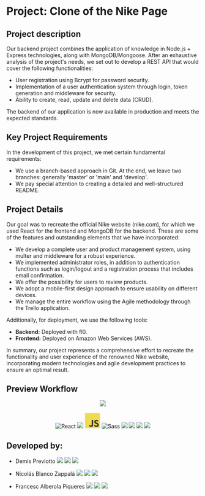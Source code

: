 # Project: Clone of the Nike Page

## Project description

Our backend project combines the application of knowledge in Node.js + Express technologies, along with MongoDB/Mongoose. After an exhaustive analysis of the project's needs, we set out to develop a REST API that would cover the following functionalities:

- User registration using Bcrypt for password security.
- Implementation of a user authentication system through login, token generation and middleware for security.
- Ability to create, read, update and delete data (CRUD).

The backend of our application is now available in production and meets the expected standards.

## Key Project Requirements

In the development of this project, we met certain fundamental requirements:

- We use a branch-based approach in Git. At the end, we leave two branches: generally 'master' or 'main' and 'develop'.
- We pay special attention to creating a detailed and well-structured README.

## Project Details

Our goal was to recreate the official Nike website (nike.com), for which we used React for the frontend and MongoDB for the backend. These are some of the features and outstanding elements that we have incorporated:

- We develop a complete user and product management system, using multer and middleware for a robust experience.
- We implemented administrator roles, in addition to authentication functions such as login/logout and a registration process that includes email confirmation.
- We offer the possibility for users to review products.
- We adopt a mobile-first design approach to ensure usability on different devices.
- We manage the entire workflow using the Agile methodology through the Trello application.

Additionally, for deployment, we use the following tools:

- **Backend:** Deployed with fl0.
- **Frontend:** Deployed on Amazon Web Services (AWS).

In summary, our project represents a comprehensive effort to recreate the functionality and user experience of the renowned Nike website, incorporating modern technologies and agile development practices to ensure an optimal result.
## Preview Workflow

<p align="center">
  <img src="src/assets/gif readme/Nike_gif1.gif" width="600">
</p>

<p align="center">
  <!--REACT-->
  <img src="https://imgs.search.brave.com/vo6BX_XoOCp2zawTPCX6LDR7GYMp4BkOPyDkA_f-uFs/rs:fit:860:0:0/g:ce/aHR0cHM6Ly91cGxv/YWQud2lraW1lZGlh/Lm9yZy93aWtpcGVk/aWEvY29tbW9ucy9h/L2E3L1JlYWN0LWlj/b24uc3Zn.svg" alt="React" width="40">
  <!--REACT VITE-->
  <img src="https://imgs.search.brave.com/1BLuF9xlfaCLJkn7Kzo-qi7LmaZt0GdF_gvhecslMg8/rs:fit:860:0:0/g:ce/aHR0cHM6Ly92aXRl/anMuZGV2L2xvZ28t/d2l0aC1zaGFkb3cu/cG5n" width="40">
  <!--JAVASCRIPT-->
  <img src="https://raw.githubusercontent.com/devicons/devicon/master/icons/javascript/javascript-original.svg" width="40" alt="JavaScript">
  <!--SASS-->
  <img src="https://imgs.search.brave.com/nsFHtJ6IwaKdeVS0g-P5lXK7E28efyRej2yD3u15XfM/rs:fit:860:0:0/g:ce/aHR0cHM6Ly9kMjlm/aHB3MDY5Y3R0Mi5j/bG91ZGZyb250Lm5l/dC9pY29uL2ltYWdl/LzM4NTY5L3ByZXZp/ZXcuc3Zn.svg" width="40" alt="Sass">
  <!--NPM-->
  <img src="https://imgs.search.brave.com/ziXbll6Eu_vanLF_3jITiNkpTCtx7YcJeFlLoeAvjIA/rs:fit:860:0:0/g:ce/aHR0cHM6Ly9naXRs/YWIuc3ZnLnpvbmUv/b21uaWFpdC9kZXZl/bG9wZXItbG9nb3Mv/cmF3L21hc3Rlci9s/b2dvcy9mcm9udC1l/bmQtd2ViL25wbS5z/dmc.svg" width="40">
  <!--MONGO-->
  <img src="https://imgs.search.brave.com/-tpp249RQfCvcK5lqNdbRw_plM6mncqMrFCGOcmwWCA/rs:fit:500:0:0/g:ce/aHR0cHM6Ly9wbHVz/cG5nLmNvbS9pbWct/cG5nL2xvZ28tbW9u/Z29kYi1wbmctbW9u/Z29kYi1sb2dvLWFu/eXRoaW5nLWJ1dC10/aGUtc2ltcGxlc3Qt/b2Ytd2ViLWFwcGxp/Y2F0aW9ucy1yZXF1/aXJlcy1hLWRhdGFi/YXNlLXRvLXN0b3Jl/LWFuZC1zZXJ2ZS1j/b250ZW50LWZyb20t/Y2hvb3NpbmctdGhl/LXJpZ2h0LWRhdGFi/YXNlLWFuZC1zdHJ1/Y3R1cmluZy00MTMu/cG5n" width="40">
  <!--FL0-->
  <img src="https://imgs.search.brave.com/DhrAuUihnTuZo3_9y78hrhjO1ZgBWnRL7do65jYxLj4/rs:fit:860:0:0/g:ce/aHR0cHM6Ly9hc3Nl/dHMtZ2xvYmFsLndl/YnNpdGUtZmlsZXMu/Y29tLzYxMGIyN2U3/ZDQ1YmRhM2MzOWRl/YmM3ZS82NDQ0ODVk/NmI3ZGQ3MDRmYjMw/OWEyNjhfbG9nby1i/aWdnZXIuc3Zn.svg" width="40">
  <!--AWS-->
  <img src="https://imgs.search.brave.com/7oeGsrL4dvFxaJETcut1tqHxgfsoiZvN7amgrq7hCUQ/rs:fit:860:0:0/g:ce/aHR0cHM6Ly9sb2dv/cy13b3JsZC5uZXQv/d3AtY29udGVudC91/cGxvYWRzLzIwMjEv/MDgvQW1hem9uLVdl/Yi1TZXJ2aWNlcy1B/V1MtTG9nby03MDB4/Mzk0LnBuZw" width="40">
</p>

## Developed by:

  <p align="center">

- Demis Previotto
<a href = "mailto:demis.previotto@gmail.com"><img src="https://img.shields.io/badge/-Gmail-%23333?style=for-the-badge&logo=gmail&logoColor=white" target="_blank"></a>
<a href="https://www.linkedin.com/in/demispreviotto/" target="_blank"><img src="https://img.shields.io/badge/-LinkedIn-%230077B5?style=for-the-badge&logo=linkedin&logoColor=white" target="_blank"></a>
<a href="https://github.com/demispreviotto" target="_blank"><img src="https://img.shields.io/badge/github-%23121011.svg?style=for-the-badge&logo=github&logoColor=white" target="_blank"></a>

- Nicolás Blanco Zappalá
<a href = "mailto:nblancozappala@gmail.com"><img src="https://img.shields.io/badge/-Gmail-%23333?style=for-the-badge&logo=gmail&logoColor=white" target="_blank"></a>
<a href="https://www.linkedin.com/in/nblancoz/" target="_blank"><img src="https://img.shields.io/badge/-LinkedIn-%230077B5?style=for-the-badge&logo=linkedin&logoColor=white" target="_blank"></a>
<a href="https://github.com/nblancoz" target="_blank"><img src="https://img.shields.io/badge/github-%23121011.svg?style=for-the-badge&logo=github&logoColor=white" target="_blank"></a>

- Francesc Alberola Piqueres
<a href = "mailto:f.alberola@gmail.com"><img src="https://img.shields.io/badge/-Gmail-%23333?style=for-the-badge&logo=gmail&logoColor=white" target="_blank"></a>
<a href="https://www.linkedin.com/in/francescalberola/" target="_blank"><img src="https://img.shields.io/badge/-LinkedIn-%230077B5?style=for-the-badge&logo=linkedin&logoColor=white" target="_blank"></a>
<a href="https://github.com/cescalberola" target="_blank"><img src="https://img.shields.io/badge/github-%23121011.svg?style=for-the-badge&logo=github&logoColor=white" target="_blank"></a>
</p>
